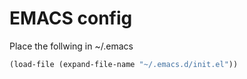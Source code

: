 EMACS config
================

Place the follwing in ~/.emacs

```lisp
(load-file (expand-file-name "~/.emacs.d/init.el"))
```